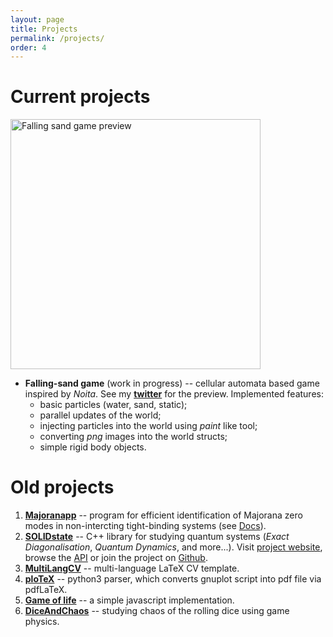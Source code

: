 ```yaml
---
layout: page
title: Projects
permalink: /projects/
order: 4
---
```


# Current projects

<img src="../fallingSand.png" alt="Falling sand game preview" width="400"/>

- **Falling-sand game** (work in progress) -- cellular automata based game inspired by *Noita*. See my [**twitter**](https://twitter.com/andywiecko) for the preview.
Implemented features:
   - basic particles (water, sand, static);
   - parallel updates of the world;
   - injecting particles into the world using *paint* like tool;
   - converting *png* images into the world structs;
   - simple rigid body objects.


# Old projects

1. [**Majoranapp**][majorana] -- program for efficient identification of Majorana zero modes in non-intercting tight-binding systems (see [Docs][majorana-docs]). 
2. [**SOLIDstate**][solid] -- C++ library for studying quantum systems 
(*Exact Diagonalisation*, *Quantum Dynamics*, and more...). 
Visit [project website][solid], browse the [API][api] or join the project on [Github][github].
3. [**MultiLangCV**][CV] -- multi-language LaTeX CV template.
4. [**ploTeX**][plotex] -- python3 parser, which converts gnuplot script into pdf file via pdfLaTeX.
5. [**Game of life**][GoL-JS] -- a simple javascript implementation.
6. [**DiceAndChaos**][Dice] -- studying chaos of the rolling dice using game physics.

[majorana]: https://github.com/andywiecko/Majoranapp/
[majorana-docs]: https://andywiecko.github.io/Majoranapp/
[solid]: https://andywiecko.github.io/SOLIDstate/
[api]: https://andywiecko.github.io/SOLIDstate/api/index.html
[github]: https://github.com/andywiecko/SOLIDstate/
[CV]: https://github.com/andywiecko/MultiLangCV/
[plotex]: https://github.com/andywiecko/plotex/
[GoL-JS]: https://andywiecko.github.io/GameOfLife-JS/
[Dice]: https://github.com/andywiecko/DiceAndChaos
